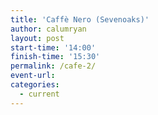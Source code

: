 ```yaml
---
title: 'Caffè Nero (Sevenoaks)'
author: calumryan
layout: post
start-time: '14:00'
finish-time: '15:30'
permalink: /cafe-2/
event-url:
categories:
  - current
---
```

<!--more-->